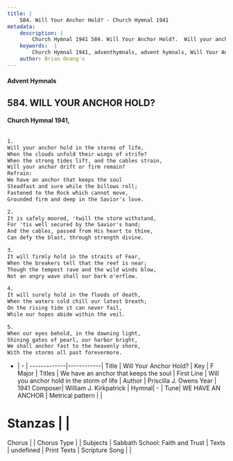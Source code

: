 ```yaml
---
title: |
    584. Will Your Anchor Hold? - Church Hymnal 1941
metadata:
    description: |
        Church Hymnal 1941 584. Will Your Anchor Hold?.  Will your anchor hold in the storms of life,  When the clouds unfold their wings of strife?  When the strong tides lift, and the cables strain,  Will your anchor drift or firm remain?  
    keywords:  |
        Church Hymnal 1941, adventhymnals, advent hymnals, Will Your Anchor Hold?, Will you anchor hold in the storm of life. We have an anchor that keeps the soul 
    author: Brian Onang'o
---
```


#### Advent Hymnals
## 584. WILL YOUR ANCHOR HOLD?
####  Church Hymnal 1941,

```txt

1.
Will your anchor hold in the storms of life, 
When the clouds unfold their wings of strife? 
When the strong tides lift, and the cables strain, 
Will your anchor drift or firm remain? 
Refrain:
We have an anchor that keeps the soul 
Steadfast and sure while the billows roll; 
Fastened to the Rock which cannot move, 
Grounded firm and deep in the Savior's love. 

2.
It is safely moored, 'twill the storm withstand, 
For 'tis well secured by the Savior's hand; 
And the cables, passed from His heart to thine, 
Can defy the blast, through strength divine. 

3.
It will firmly hold in the straits of Fear, 
When the breakers tell that the reef is near; 
Though the tempest rave and the wild winds blow, 
Not an angry wave shall our bark o'erflow. 

4.
It will surely hold in the floods of death, 
When the waters cold chill our latest breath; 
On the rising tide it can never fail, 
While our hopes abide within the veil. 

5.
When our eyes behold, in the dawning light, 
Shining gates of pearl, our harbor bright, 
We shall anchor fast to the heavenly shore, 
With the storms all past forevermore.

```

- |   -  |
-------------|------------|
Title | Will Your Anchor Hold? |
Key | F Major |
Titles | We have an anchor that keeps the soul  |
First Line | Will you anchor hold in the storm of life |
Author | Priscilla J. Owens
Year | 1941
Composer| William J. Kirkpatrick |
Hymnal|  - |
Tune| WE HAVE AN ANCHOR |
Metrical pattern | |
# Stanzas |  |
Chorus |  |
Chorus Type |  |
Subjects | Sabbath School: Faith and Trust |
Texts | undefined |
Print Texts | 
Scripture Song |  |
    
